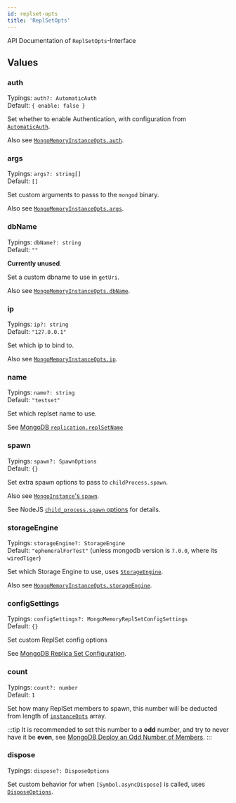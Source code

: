 ```yaml
---
id: replset-opts
title: 'ReplSetOpts'
---
```


API Documentation of `ReplSetOpts`-Interface

## Values

### auth

Typings: `auth?: AutomaticAuth`  
Default: `{ enable: false }`

Set whether to enable Authentication, with configuration from [`AutomaticAuth`](./mongo-memory-server-automaticauth.md).

Also see [`MongoMemoryInstanceOpts.auth`](./mongo-memory-instance-opts.md#auth).

### args

Typings: `args?: string[]`  
Default: `[]`

Set custom arguments to passs to the `mongod` binary.

Also see [`MongoMemoryInstanceOpts.args`](./mongo-memory-instance-opts.md#args).

### dbName

Typings: `dbName?: string`  
Default: `""`

**Currently unused**.

Set a custom dbname to use in `getUri`.

Also see [`MongoMemoryInstanceOpts.dbName`](./mongo-memory-instance-opts.md#dbname).

### ip

Typings: `ip?: string`  
Default: `"127.0.0.1"`

Set which ip to bind to.

Also see [`MongoMemoryInstanceOpts.ip`](./mongo-memory-instance-opts.md#ip).

### name

Typings: `name?: string`  
Default: `"testset"`

Set which replset name to use.

See [MongoDB `replication.replSetName`](https://www.mongodb.com/docs/manual/reference/configuration-options/#mongodb-setting-replication.replSetName)

### spawn

Typings: `spawn?: SpawnOptions`  
Default: `{}`

Set extra spawn options to pass to `childProcess.spawn`.

Also see [`MongoInstance`'s `spawn`](../classes/mongo-instance.md#spawnopts).

See NodeJS [`child_process.spawn` options](https://nodejs.org/api/child_process.html#child_processspawncommand-args-options) for details.

### storageEngine

Typings: `storageEngine?: StorageEngine`  
Default: `"ephemeralForTest"` (unless mongodb version is `7.0.0`, where its `wiredTiger`)

Set which Storage Engine to use, uses [`StorageEngine`](./mongo-memory-instance-opts.md#helper-type-storageengine).

Also see [`MongoMemoryInstanceOpts.storageEngine`](./mongo-memory-instance-opts.md#storageengine).

### configSettings

Typings: `configSettings?: MongoMemoryReplSetConfigSettings`  
Default: `{}`

Set custom ReplSet config options

See [MongoDB Replica Set Configuration](https://www.mongodb.com/docs/manual/reference/replica-configuration/).

### count

Typings: `count?: number`  
Default: `1`

Set how many ReplSet members to spawn, this number will be deducted from length of [`instanceOpts`](./mongo-memory-replset-opts.md#instanceopts) array.

:::tip
It is recommended to set this number to a **odd** number, and try to never have it be **even**, see [MongoDB Deploy an Odd Number of Members](https://www.mongodb.com/docs/v5.2/core/replica-set-architectures/#deploy-an-odd-number-of-members).
:::

### dispose

Typings: `dispose?: DisposeOptions`

Set custom behavior for when `[Symbol.asyncDispose]` is called, uses [`DisposeOptions`](./mongo-dispose-opts.md).

